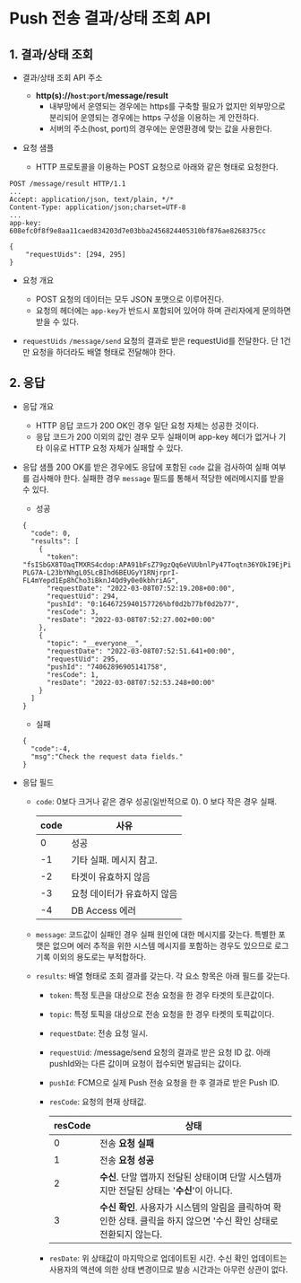 # Push 전송 결과/상태 조회 API

## 1. 결과/상태 조회

- 결과/상태 조회 API 주소

  - **http(s)://`host`:`port`/message/result**
    - 내부망에서 운영되는 경우에는 https를 구축할 필요가 없지만 외부망으로 분리되어 운영되는 경우에는 https 구성을 이용하는 게 안전하다.
    - 서버의 주소(host, port)의 경우에는 운영환경에 맞는 값을 사용한다.

- 요청 샘플
  - HTTP 프로토콜을 이용하는 POST 요청으로 아래와 같은 형태로 요청한다.

```
POST /message/result HTTP/1.1
...
Accept: application/json, text/plain, */*
Content-Type: application/json;charset=UTF-8
...
app-key: 608efc0f8f9e8aa11caed834203d7e03bba2456824405310bf876ae8268375cc

{
    "requestUids": [294, 295]
}
```

- 요청 개요

  - POST 요청의 데이터는 모두 JSON 포맷으로 이루어진다.
  - 요청의 헤더에는 `app-key`가 반드시 포함되어 있어야 하며 관리자에게 문의하면 받을 수 있다.

- `requestUids`
  `/message/send` 요청의 결과로 받은 requestUid를 전달한다. 단 1건만 요청을 하더라도 배열 형태로 전달해야 한다.

## 2. 응답

- 응답 개요

  - HTTP 응답 코드가 200 OK인 경우 일단 요청 자체는 성공한 것이다.
  - 응답 코드가 200 이외의 값인 경우 모두 실패이며 app-key 헤더가 없거나 기타 이유로 HTTP 요청 자체가 실패할 수 있다.

- 응답 샘플
  200 OK를 받은 경우에도 응답에 포함된 `code` 값을 검사하여 실패 여부를 검사해야 한다. 실패한 경우 `message` 필드를 통해서 적당한 에러메시지를 받을 수 있다.

  - 성공

  ```
  {
    "code": 0,
    "results": [
      {
        "token": "fsISbGX8TOaqTMXRS4cdop:APA91bFsZ79gzQq6eVUUbnlPy47Toqtn36YOkI9EjPion1hzMkg7IxJx13QC3gN-PLG7A-L23bYNhgL05LcBIhd6BEUGyY1RNjrprI-FL4mYepd1Ep8hCho3iBknJ4Qd9y0e0kbhriAG",
        "requestDate": "2022-03-08T07:52:19.208+00:00",
        "requestUid": 294,
        "pushId": "0:1646725940157726%bf0d2b77bf0d2b77",
        "resCode": 3,
        "resDate": "2022-03-08T07:52:27.002+00:00"
      },
      {
        "topic": "__everyone__",
        "requestDate": "2022-03-08T07:52:51.641+00:00",
        "requestUid": 295,
        "pushId": "74062896905141758",
        "resCode": 1,
        "resDate": "2022-03-08T07:52:53.248+00:00"
      }
    ]
  }
  ```

  - 실패

  ```
  {
    "code":-4,
    "msg":"Check the request data fields."
  }
  ```

- 응답 필드

  - `code`: 0보다 크거나 같은 경우 성공(일반적으로 0). 0 보다 작은 경우 실패.

    | code | 사유                        |
    | ---- | --------------------------- |
    | 0    | 성공                        |
    | -1   | 기타 실패. 메시지 참고.     |
    | -2   | 타겟이 유효하지 않음        |
    | -3   | 요청 데이터가 유효하지 않음 |
    | -4   | DB Access 에러              |

  - `message`: 코드값이 실패인 경우 실패 원인에 대한 메시지를 갖는다. 특별한 포맷은 없으며 에러 추적을 위한 시스템 메시지를 포함하는 경우도 있으므로 로그 기록 이외의 용도로는 부적합하다.
  - `results`: 배열 형태로 조회 결과를 갖는다. 각 요소 항목은 아래 필드를 갖는다.

    - `token`: 특정 토큰을 대상으로 전송 요청을 한 경우 타겟의 토큰값이다.
    - `topic`: 특정 토픽을 대상으로 전송 요청을 한 경우 타켓의 토픽값이다.
    - `requestDate`: 전송 요청 일시.
    - `requestUid`: /message/send 요청의 결과로 받은 요청 ID 값. 아래 pushId와는 다른 값이며 요청이 접수되면 발급되는 값이다.
    - `pushId`: FCM으로 실제 Push 전송 요청을 한 후 결과로 받은 Push ID.
    - `resCode`: 요청의 현재 상태값.

      | resCode | 상태                                                                                                                |
      | ------- | ------------------------------------------------------------------------------------------------------------------- |
      | 0       | 전송 **요청 실패**                                                                                                  |
      | 1       | 전송 **요청 성공**                                                                                                  |
      | 2       | **수신**. 단말 앱까지 전달된 상태이며 단말 시스템까지만 전달된 상태는 '**수신**'이 아니다.                          |
      | 3       | **수신 확인**. 사용자가 시스템의 알림을 클릭하여 확인한 상태. 클릭을 하지 않으면 '수신 확인 상태로 전환되지 않는다. |

    - `resDate`: 위 상태값이 마지막으로 업데이트된 시간. 수신 확인 업데이트는 사용자의 액션에 의한 상태 변경이므로 발송 시간과는 아무런 상관이 없다.
